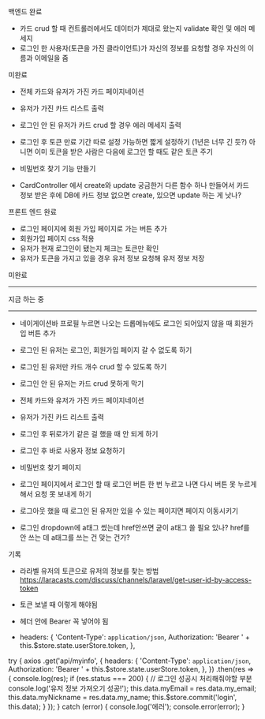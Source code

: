 백엔드
완료

- 카드 crud 할 때 컨트롤러에서도 데이터가 제대로 왔는지 validate 확인 및 에러 메세지
- 로그인 한 사용자(토큰을 가진 클라이언트)가 자신의 정보를 요청할 경우 자신의 이름과 이메일을 줌

미완료

- 전체 카드와 유저가 가진 카드 페이지네이션
- 유저가 가진 카드 리스트 출력

- 로그인 안 된 유저가 카드 crud 할 경우 에러 메세지 출력

- 로그인 후 토큰 만료 기간 따로 설정 가능하면 짧게 설정하기 (1년은 너무 긴 듯?)
  아니면 이미 토큰을 받은 사람은 다음에 로그인 할 때도 같은 토큰 주기

- 비밀번호 찾기 기능 만들기

- CardController 에서 create와 update 궁금한거
  다른 함수 하나 만들어서 카드 정보 받은 후에 DB에 카드 정보 없으면 create, 있으면 update 하는 게 낫나?

프론트 엔드
완료

- 로그인 페이지에 회원 가입 페이지로 가는 버튼 추가
- 회원가입 페이지 css 적용
- 유저가 현재 로그인이 됐는지 체크는 토큰만 확인
- 유저가 토큰을 가지고 있을 경우 유저 정보 요청해 유저 정보 저장

미완료

---

지금 하는 중

---

- 네이게이션바 프로필 누르면 나오는 드롭메뉴에도 로그인 되어있지 않을 때 회원가입 버튼 추가

- 로그인 된 유저는 로그인, 회원가입 페이지 갈 수 없도록 하기
- 로그인 된 유저만 카드 개수 crud 할 수 있도록 하기
- 로그인 안 된 유저는 카드 crud 못하게 막기

- 전체 카드와 유저가 가진 카드 페이지네이션
- 유저가 가진 카드 리스트 출력

- 로그인 후 뒤로가기 같은 걸 했을 때 안 되게 하기

- 로그인 후 바로 사용자 정보 요청하기

- 비밀번호 찾기 페이지

- 로그인 페이지에서 로그인 할 때 로그인 버튼 한 번 누르고 나면 다시 버튼 못 누르게 해서 요청 못 보내게 하기

- 로그아웃 했을 때 로그인 된 유저만 있을 수 있는 페이지면 페이지 이동시키기

- 로그인 dropdown에 a태그 썼는데 href안쓰면 굳이 a태그 쓸 필요 있나? href를 안 쓰는 데 a태그를 쓰는 건 맞는 건가?

기록

- 라라벨 유저의 토큰으로 유저의 정보를 찾는 방법
  https://laracasts.com/discuss/channels/laravel/get-user-id-by-access-token

- 토큰 보낼 때 이렇게 해야됨
- 헤더 안에 Bearer 꼭 넣어야 됨
- headers: {
  'Content-Type': `application/json`,
  Authorization: 'Bearer ' + this.$store.state.userStore.token,
  },

try {
axios
.get('api/myinfo', {
headers: {
'Content-Type': `application/json`,
Authorization: 'Bearer ' + this.$store.state.userStore.token,
            },
          })
          .then(res => {
            console.log(res);
            if (res.status === 200) {
              // 로그인 성공시 처리해줘야할 부분
              console.log('유저 정보 가져오기 성공!');
              this.data.myEmail = res.data.my_email;
              this.data.myNickname = res.data.my_name;
              this.$store.commit('login', this.data);
}
});
} catch (error) {
console.log('에러');
console.error(error);
}
